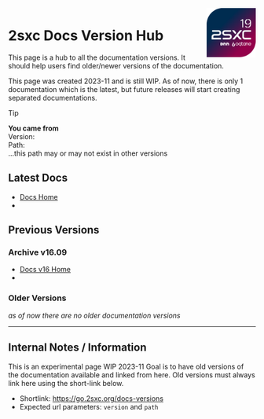 <img src="../assets/logos/vcurrent/500.png" width="100px" align="right" class="float-end">

<script>
  // get url parameters version and path
  var urlParams = new URLSearchParams(window.location.search);
  var version = urlParams.get('version');
  var path = urlParams.get('path');
</script>

# 2sxc Docs Version Hub

This page is a hub to all the documentation versions.
It should help users find older/newer versions of the documentation.

This page was created 2023-11 and is still WIP.
As of now, there is only 1 documentation which is the latest,
but future releases will start creating separated documentations.

> [!TIP]
> <strong>You came from</strong><br>
> Version: <script>document.write(version);</script><br>
> Path: <code><script>document.write(path);</script></code><br>
> ...this path may or may not exist in other versions


## Latest Docs

* [Docs Home](https://docs.2sxc.org)
* <script>document.write('<a target="_blank" href="https://docs.2sxc.org' + path + '">...with original path <code>' + path + '</code></a>');</script>

## Previous Versions


### Archive v16.09

* [Docs v16 Home](https://v16.docs.2sxc.org)
* <script>document.write('<a target="_blank" href="https://v16.docs.2sxc.org' + path + '">...with original path <code>' + path + '</code></a>');</script>


### Older Versions

_as of now there are no older documentation versions_

---

## Internal Notes / Information

This is an experimental page WIP 2023-11
Goal is to have old versions of the documentation available and linked from here.
Old versions must always link here using the short-link below.

* Shortlink: <https://go.2sxc.org/docs-versions>
* Expected url parameters: `version` and `path`
